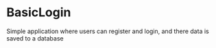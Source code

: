 # BasicLogin
Simple application where users can register and login, and there data is saved to a database
